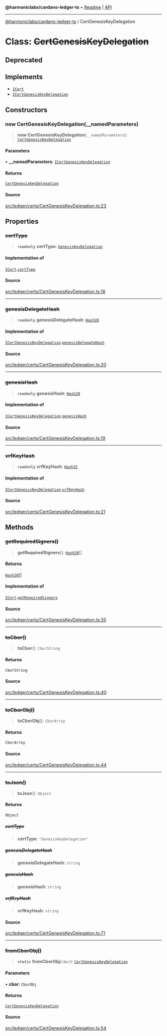 **@harmoniclabs/cardano-ledger-ts** • [Readme](../README.md) \| [API](../globals.md)

***

[@harmoniclabs/cardano-ledger-ts](../README.md) / CertGenesisKeyDelegation

# Class: ~~CertGenesisKeyDelegation~~

## Deprecated

## Implements

- [`ICert`](../interfaces/ICert.md)
- [`ICertGenesisKeyDelegation`](../interfaces/ICertGenesisKeyDelegation.md)

## Constructors

### new CertGenesisKeyDelegation(__namedParameters)

> **new CertGenesisKeyDelegation**(`__namedParameters`): [`CertGenesisKeyDelegation`](CertGenesisKeyDelegation.md)

#### Parameters

• **\_\_namedParameters**: [`ICertGenesisKeyDelegation`](../interfaces/ICertGenesisKeyDelegation.md)

#### Returns

[`CertGenesisKeyDelegation`](CertGenesisKeyDelegation.md)

#### Source

[src/ledger/certs/CertGenesisKeyDelegation.ts:23](https://github.com/HarmonicLabs/cardano-ledger-ts/blob/d1659b0/src/ledger/certs/CertGenesisKeyDelegation.ts#L23)

## Properties

### ~~certType~~

> **`readonly`** **certType**: [`GenesisKeyDelegation`](../enumerations/CertificateType.md#genesiskeydelegation)

#### Implementation of

[`ICert`](../interfaces/ICert.md).[`certType`](../interfaces/ICert.md#certtype)

#### Source

[src/ledger/certs/CertGenesisKeyDelegation.ts:18](https://github.com/HarmonicLabs/cardano-ledger-ts/blob/d1659b0/src/ledger/certs/CertGenesisKeyDelegation.ts#L18)

***

### ~~genesisDelegateHash~~

> **`readonly`** **genesisDelegateHash**: [`Hash28`](Hash28.md)

#### Implementation of

[`ICertGenesisKeyDelegation`](../interfaces/ICertGenesisKeyDelegation.md).[`genesisDelegateHash`](../interfaces/ICertGenesisKeyDelegation.md#genesisdelegatehash)

#### Source

[src/ledger/certs/CertGenesisKeyDelegation.ts:20](https://github.com/HarmonicLabs/cardano-ledger-ts/blob/d1659b0/src/ledger/certs/CertGenesisKeyDelegation.ts#L20)

***

### ~~genesisHash~~

> **`readonly`** **genesisHash**: [`Hash28`](Hash28.md)

#### Implementation of

[`ICertGenesisKeyDelegation`](../interfaces/ICertGenesisKeyDelegation.md).[`genesisHash`](../interfaces/ICertGenesisKeyDelegation.md#genesishash)

#### Source

[src/ledger/certs/CertGenesisKeyDelegation.ts:19](https://github.com/HarmonicLabs/cardano-ledger-ts/blob/d1659b0/src/ledger/certs/CertGenesisKeyDelegation.ts#L19)

***

### ~~vrfKeyHash~~

> **`readonly`** **vrfKeyHash**: [`Hash32`](Hash32.md)

#### Implementation of

[`ICertGenesisKeyDelegation`](../interfaces/ICertGenesisKeyDelegation.md).[`vrfKeyHash`](../interfaces/ICertGenesisKeyDelegation.md#vrfkeyhash)

#### Source

[src/ledger/certs/CertGenesisKeyDelegation.ts:21](https://github.com/HarmonicLabs/cardano-ledger-ts/blob/d1659b0/src/ledger/certs/CertGenesisKeyDelegation.ts#L21)

## Methods

### ~~getRequiredSigners()~~

> **getRequiredSigners**(): [`Hash28`](Hash28.md)[]

#### Returns

[`Hash28`](Hash28.md)[]

#### Implementation of

[`ICert`](../interfaces/ICert.md).[`getRequiredSigners`](../interfaces/ICert.md#getrequiredsigners)

#### Source

[src/ledger/certs/CertGenesisKeyDelegation.ts:35](https://github.com/HarmonicLabs/cardano-ledger-ts/blob/d1659b0/src/ledger/certs/CertGenesisKeyDelegation.ts#L35)

***

### ~~toCbor()~~

> **toCbor**(): `CborString`

#### Returns

`CborString`

#### Source

[src/ledger/certs/CertGenesisKeyDelegation.ts:40](https://github.com/HarmonicLabs/cardano-ledger-ts/blob/d1659b0/src/ledger/certs/CertGenesisKeyDelegation.ts#L40)

***

### ~~toCborObj()~~

> **toCborObj**(): `CborArray`

#### Returns

`CborArray`

#### Source

[src/ledger/certs/CertGenesisKeyDelegation.ts:44](https://github.com/HarmonicLabs/cardano-ledger-ts/blob/d1659b0/src/ledger/certs/CertGenesisKeyDelegation.ts#L44)

***

### ~~toJson()~~

> **toJson**(): `Object`

#### Returns

`Object`

##### ~~certType~~

> **certType**: `"GenesisKeyDelegation"`

##### ~~genesisDelegateHash~~

> **genesisDelegateHash**: `string`

##### ~~genesisHash~~

> **genesisHash**: `string`

##### ~~vrfKeyHash~~

> **vrfKeyHash**: `string`

#### Source

[src/ledger/certs/CertGenesisKeyDelegation.ts:71](https://github.com/HarmonicLabs/cardano-ledger-ts/blob/d1659b0/src/ledger/certs/CertGenesisKeyDelegation.ts#L71)

***

### ~~fromCborObj()~~

> **`static`** **fromCborObj**(`cbor`): [`CertGenesisKeyDelegation`](CertGenesisKeyDelegation.md)

#### Parameters

• **cbor**: `CborObj`

#### Returns

[`CertGenesisKeyDelegation`](CertGenesisKeyDelegation.md)

#### Source

[src/ledger/certs/CertGenesisKeyDelegation.ts:54](https://github.com/HarmonicLabs/cardano-ledger-ts/blob/d1659b0/src/ledger/certs/CertGenesisKeyDelegation.ts#L54)
